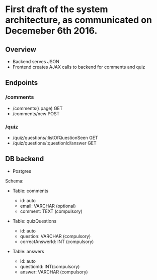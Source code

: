 # First draft of the system architecture, as communicated on Decemeber 6th 2016.

## Overview
* Backend serves JSON
* Frontend creates AJAX calls to backend for comments and quiz

## Endpoints

### /comments
* /comments(/:page) GET
* /comments/new POST

### /quiz
* /quiz/questions/:listOfQuestionSeen GET
* /quiz/questions/:questionId/answer GET

## DB backend

* Postgres

Schema:

- Table: comments
  - id: auto
  - email: VARCHAR (optional)
  - comment: TEXT (compulsory)

- Table: quizQuestions
  - id: auto
  - question: VARCHAR (compulsory)
  - correctAnswerId: INT (compulsory)

- Table: answers
  - id: auto
  - questionId: INT(compulsory)
  - answer: VARCHAR (compulsory)
